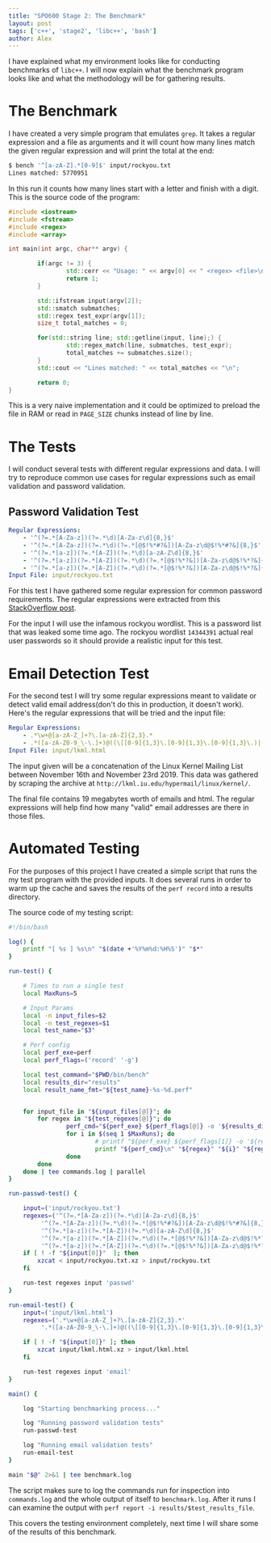 ```yaml
---
title: "SPO600 Stage 2: The Benchmark"
layout: post
tags: ['c++', 'stage2', 'libc++', 'bash']
author: Alex
---
```


I have explained what my environment looks like for conducting benchmarks
of `libc++`. I will now explain what the benchmark program looks like and
what the methodology will be for gathering results.

# The Benchmark

I have created a very simple program that emulates `grep`. It takes a regular
expression and a file as arguments and it will count how many lines match the
given regular expression and will print the total at the end:

```bash
$ bench '^[a-zA-Z].*[0-9]$' input/rockyou.txt
Lines matched: 5770951
```
In this run it counts how many lines start with a letter and finish with a digit.
This is the source code of the program:

```cpp 
#include <iostream>
#include <fstream>
#include <regex>
#include <array>

int main(int argc, char** argv) {

        if(argc != 3) {
                std::cerr << "Usage: " << argv[0] << " <regex> <file>\n";
                return 1;
        }

        std::ifstream input(argv[2]);
        std::smatch submatches;
        std::regex test_expr(argv[1]);
        size_t total_matches = 0;

        for(std::string line; std::getline(input, line);) {
                std::regex_match(line, submatches, test_expr);
                total_matches += submatches.size();
        }
        std::cout << "Lines matched: " << total_matches << "\n";

        return 0;
}
```

This is a very naive implementation and it could be optimized to preload the
file in RAM or read in `PAGE_SIZE` chunks instead of line by line.

# The Tests

I will conduct several tests with different regular expressions and data. I will
try to reproduce common use cases for regular expressions such as email validation
and password validation.

## Password Validation Test

```yaml
Regular Expressions:
    - '^(?=.*[A-Za-z])(?=.*\d)[A-Za-z\d]{8,}$' 
    - '^(?=.*[A-Za-z])(?=.*\d)(?=.*[@$!%*#?&])[A-Za-z\d@$!%*#?&]{8,}$'
    - '^(?=.*[a-z])(?=.*[A-Z])(?=.*\d)[a-zA-Z\d]{8,}$'
    - '^(?=.*[a-z])(?=.*[A-Z])(?=.*\d)(?=.*[@$!%*?&])[A-Za-z\d@$!%*?&]{8,}$'
    - '^(?=.*[a-z])(?=.*[A-Z])(?=.*\d)(?=.*[@$!%*?&])[A-Za-z\d@$!%*?&]{8,10}$'
Input File: input/rockyou.txt
```

For this test I have gathered some regular expression for common password
requirements. The regular expressions were extracted from this
[StackOverflow post](https://stackoverflow.com/questions/19605150/regex-for-password-must-contain-at-least-eight-characters-at-least-one-number-a).

For the input I will use the infamous rockyou wordlist. This is a password
list that was leaked some time ago. The rockyou wordlist `14344391` actual
real user passwords so it should provide a realistic input for this test.

# Email Detection Test

For the second test I will try some regular expressions meant to validate
or detect valid email address(don't do this in production, it doesn't work).
Here's the regular expressions that will be tried and the input file:

```yaml
Regular Expressions:
    - .*\w+@[a-zA-Z_]+?\.[a-zA-Z]{2,3}.*
    - .*([a-zA-Z0-9_\-\.]+)@((\[[0-9]{1,3}\.[0-9]{1,3}\.[0-9]{1,3}\.)|(([a-zA-Z0-9\-]+\.)+))([a-zA-Z]{2,4}|[0-9]{1,3})(\]?).*
Input File: input/lkml.html
```

The input given will be a concatenation of the Linux Kernel Mailing List
between November 16th and November 23rd 2019. This data was gathered by
scraping the archive at `http://lkml.iu.edu/hypermail/linux/kernel/`.

The final file contains 19 megabytes worth of emails and html. The regular
expressions will help find how many "valid" email addresses are there in those
files.

# Automated Testing

For the purposes of this project I have created a simple script that runs
the my test program with the provided inputs. It does several runs in order
to warm up the cache and saves the results of the `perf record` into a results
directory.

The source code of my testing script:

```bash
#!/bin/bash

log() {
    printf "[ %s ] %s\n" "$(date +'%Y%m%d:%H%S')" "$*"
}

run-test() {

    # Times to run a single test
    local MaxRuns=5

    # Input Params
    local -n input_files=$2
    local -n test_regexes=$1
    local test_name="$3"

    # Perf config
    local perf_exe=perf
    local perf_flags=('record' '-g')

    local test_command="$PWD/bin/bench"
    local results_dir="results"
    local result_name_fmt="${test_name}-%s-%d.perf"


    for input_file in "${input_files[@]}"; do
        for regex in "${test_regexes[@]}"; do
                perf_cmd="${perf_exe} ${perf_flags[@]} -o '${results_dir}/${result_name_fmt}' '${test_command}' '%s' '%s'"
                for i in $(seq 1 $MaxRuns); do
                        # printf "${perf_exe} ${perf_flags[1]} -o '${results_dir}/${test_name}-%s-${i}.perf' '%s' %s\n" "${regex}" "${regex}" "${input_file}"
                        printf "${perf_cmd}\n" "${regex}" "${i}" "${regex}" "${input_file}"
                done
        done
    done | tee commands.log | parallel
}

run-passwd-test() {

    input=('input/rockyou.txt')
    regexes=('^(?=.*[A-Za-z])(?=.*\d)[A-Za-z\d]{8,}$'
         '^(?=.*[A-Za-z])(?=.*\d)(?=.*[@$!%*#?&])[A-Za-z\d@$!%*#?&]{8,}$'
         '^(?=.*[a-z])(?=.*[A-Z])(?=.*\d)[a-zA-Z\d]{8,}$'
         '^(?=.*[a-z])(?=.*[A-Z])(?=.*\d)(?=.*[@$!%*?&])[A-Za-z\d@$!%*?&]{8,}$'
         '^(?=.*[a-z])(?=.*[A-Z])(?=.*\d)(?=.*[@$!%*?&])[A-Za-z\d@$!%*?&]{8,10}$')
    if [ ! -f "${input[0]}"  ]; then
        xzcat < input/rockyou.txt.xz > input/rockyou.txt
    fi

    run-test regexes input 'passwd'
}

run-email-test() {
    input=('input/lkml.html')
    regexes=('.*\w+@[a-zA-Z_]+?\.[a-zA-Z]{2,3}.*'
         '.*([a-zA-Z0-9_\-\.]+)@((\[[0-9]{1,3}\.[0-9]{1,3}\.[0-9]{1,3}\.)|(([a-zA-Z0-9\-]+\.)+))([a-zA-Z]{2,4}|[0-9]{1,3})(\]?).*')

    if [ ! -f "${input[0]}" ]; then
        xzcat input/lkml.html.xz > input/lkml.html
    fi

    run-test regexes input 'email'
}

main() {

    log "Starting benchmarking process..."

    log "Running password validation tests"
    run-passwd-test

    log "Running email validation tests"
    run-email-test
}

main "$@" 2>&1 | tee benchmark.log
```

The script makes sure to log the commands run for inspection into `commands.log`
and the whole output of itself to `benchmark.log`. After it runs I can examine
the output with `perf report -i results/$test_results_file`.

This covers the testing environment completely, next time I will share some of
the results of this benchmark.

